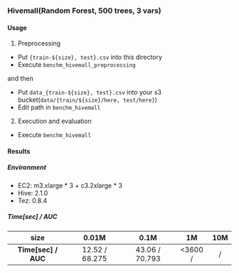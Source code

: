 ### Hivemall(Random Forest, 500 trees, 3 vars)

#### Usage

1. Preprocessing
  * Put `{train-${size}, test}.csv` into this directory
  * Execute `benchm_hivemall_preprocessing`

  and then

  * Put `data_{train-${size}, test}.csv` into your s3 bucket(`data/{train/${size}/here, test/here}`)
  * Edit path in `benchm_hivemall`

2. Execution and evaluation
  * Execute `benchm_hivemall`


#### Results

##### Environment
  * EC2: m3.xlarge \* 3 + c3.2xlarge \* 3
  * Hive: 2.1.0
  * Tez: 0.8.4

##### Time[sec] / AUC

|size|0.01M|0.1M|1M|10M|
|:--:|:--:|:--:|:--:|:--:|
|**Time[sec] / AUC**|12.52 / 68.275|43.06 / 70.793|<3600 /|/|
